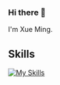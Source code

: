 ### Hi there 👋

<!--
**810505339/810505339** is a ✨ _special_ ✨ repository because its `README.md` (this file) appears on your GitHub profile.

Here are some ideas to get you started:

- 🔭 I’m currently working on ...
- 🌱 I’m currently learning ...
- 👯 I’m looking to collaborate on ...
- 🤔 I’m looking for help with ...
- 💬 Ask me about ...
- 📫 How to reach me: ...
- 😄 Pronouns: ...
- ⚡ Fun fact: ...
-->
I'm Xue Ming.

## Skills


[![My Skills](https://skillicons.dev/icons?i=js,html,css,react,vue,nuxt,vite)](https://skillicons.dev)

